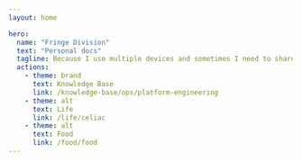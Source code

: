 ```yaml
---
layout: home

hero:
  name: "Fringe Division"
  text: "Personal docs"
  tagline: Because I use multiple devices and sometimes I need to share the notes with other people...
  actions:
    - theme: brand
      text: Knowledge Base
      link: /knowledge-base/ops/platform-engineering
    - theme: alt
      text: Life
      link: /life/celiac
    - theme: alt
      text: Food
      link: /food/food
---
```

